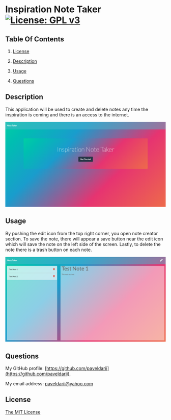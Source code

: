 # Inspiration Note Taker [![License: GPL v3](https://img.shields.io/badge/License-MIT-yellow.svg)](https://opensource.org/licenses/MIT)

## Table Of Contents

1. [License](#license)

2. [Description](#description)

3. [Usage](#usage)

4. [Questions](#questions)

## Description

This application will be used to create and delete notes any time the inspiration is coming and there is an access to the internet.

![Start page](screenshots/startPage.png)

## Usage

By pushing the edit icon from the top right corner, you open note creator section. To save the note, there will appear a save button near the edit icon which will save the note on the left side of the screen. Lastly, to delete the note there is a trash button on each note.

![Start page](screenshots/notePage.png)

## Questions

My GitHub profile: [https://github.com/paveldarii](https://github.com/paveldarii).

My email address: paveldarii@yahoo.com

## License

[The MIT License](https://opensource.org/licenses/MIT/)
